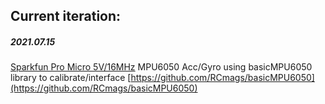 ## Current iteration:

##### 2021.07.15

[Sparkfun Pro Micro 5V/16MHz](https://www.sparkfun.com/products/12640)
MPU6050 Acc/Gyro
using basicMPU6050 library to calibrate/interface
[https://github.com/RCmags/basicMPU6050](https://github.com/RCmags/basicMPU6050)
